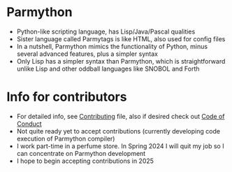 # Parmython
* Python-like scripting language, has Lisp/Java/Pascal qualities
* Sister language called Parmytags is like HTML, also used for config files
* In a nutshell, Parmython mimics the functionality of Python, minus several advanced features, plus a simpler syntax
* Only Lisp has a simpler syntax than Parmython, which is straightforward unlike Lisp and other oddball languages like SNOBOL and Forth
# Info for contributors
* For detailed info, see [Contributing](CONTRIBUTING.md) file, also if desired check out [Code of Conduct](CODE_OF_CONDUCT.md)
* Not quite ready yet to accept contributions (currently developing code execution of Parmython compiler)
* I work part-time in a perfume store. In Spring 2024 I will quit my job so I can concentrate on Parmython development
* I hope to begin accepting contributions in 2025
